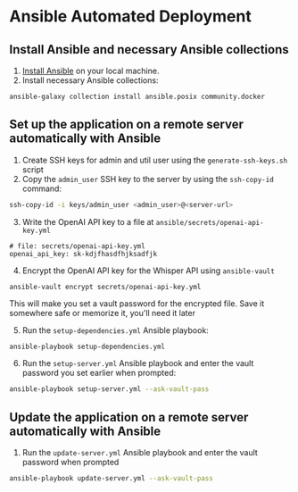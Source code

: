 # Ansible Automated Deployment

## Install Ansible and necessary Ansible collections

1. [Install Ansible]() on your local machine.
2. Install necessary Ansible collections:

```sh
ansible-galaxy collection install ansible.posix community.docker
```

## Set up the application on a remote server automatically with Ansible 
1. Create SSH keys for admin and util user using the `generate-ssh-keys.sh` script
2. Copy the `admin_user` SSH key to the server by using the `ssh-copy-id` command:

```sh
ssh-copy-id -i keys/admin_user <admin_user>@<server-url>
```

3. Write the OpenAI API key to a file at `ansible/secrets/openai-api-key.yml`

```
# file: secrets/openai-api-key.yml
openai_api_key: sk-kdjfhasdfhjksadfjk
````

4. Encrypt the OpenAI API key for the Whisper API using `ansible-vault`

```
ansible-vault encrypt secrets/openai-api-key.yml
```

This will make you set a vault password for the encrypted file. Save it somewhere safe or memorize it, you'll need it later

5. Run the `setup-dependencies.yml` Ansible playbook:

```sh
ansible-playbook setup-dependencies.yml
```

6. Run the `setup-server.yml` Ansible playbook and enter the vault password you set earlier when prompted:
```sh
ansible-playbook setup-server.yml --ask-vault-pass
```

## Update the application on a remote server automatically with Ansible

1. Run the `update-server.yml` Ansible playbook and enter the vault password when prompted

```sh
ansible-playbook update-server.yml --ask-vault-pass
```